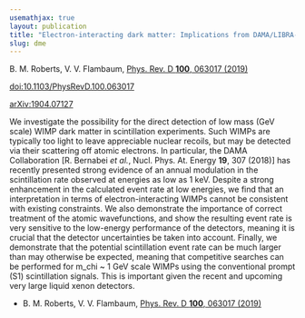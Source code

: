 ```yaml
---
usemathjax: true
layout: publication
title: "Electron-interacting dark matter: Implications from DAMA/LIBRA-phase2 and prospects for liquid xenon detectors and NaI detectors"
slug: dme
---
```


B. M. Roberts, V. V. Flambaum, [Phys. Rev. D **100**, 063017 (2019)](http://dx.doi.org/10.1103/PhysRevD.100.063017)

[doi:10.1103/PhysRevD.100.063017](http://dx.doi.org/10.1103/PhysRevD.100.063017)

[arXiv:1904.07127](http://arxiv.org/abs/1904.07127)

We investigate the possibility for the direct detection of low mass (GeV scale) WIMP dark matter in scintillation experiments. Such WIMPs are typically too light to leave appreciable nuclear recoils, but may be detected via their scattering off atomic electrons. In particular, the DAMA Collaboration [R. Bernabei _et al._, Nucl. Phys. At. Energy **19**, 307 (2018)] has recently presented strong evidence of an annual modulation in the scintillation rate observed at energies as low as 1 keV. Despite a strong enhancement in the calculated event rate at low energies, we find that an interpretation in terms of electron-interacting WIMPs cannot be consistent with existing constraints. We also demonstrate the importance of correct treatment of the atomic wavefunctions, and show the resulting event rate is very sensitive to the low-energy performance of the detectors, meaning it is crucial that the detector uncertainties be taken into account. Finally, we demonstrate that the potential scintillation event rate can be much larger than may otherwise be expected, meaning that competitive searches can be performed for m_chi ~ 1 GeV scale WIMPs using the conventional prompt (S1) scintillation signals. This is important given the recent and upcoming very large liquid xenon detectors.

* B. M. Roberts, V. V. Flambaum, [Phys. Rev. D **100**, 063017 (2019)](http://dx.doi.org/10.1103/PhysRevD.100.063017)
